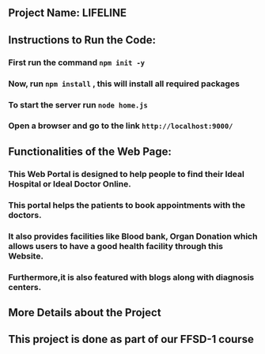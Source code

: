 ## Project Name: LIFELINE


## Instructions to Run the Code: 

### First run the command ```npm init -y```
### Now, run ```npm install``` , this will install all required packages
### To start the server run ```node home.js```
### Open a browser and go to the link ```http://localhost:9000/ ```


## Functionalities of the Web Page:

### This Web Portal is designed to help people to find their Ideal Hospital or Ideal Doctor Online. 
### This portal helps the patients to  book appointments with the doctors.
### It also provides facilities like Blood bank, Organ Donation which allows users to have a good health facility through this Website.
### Furthermore,it is also featured with blogs along with diagnosis centers.

## More Details about the Project

## This project is done as part of our FFSD-1 course